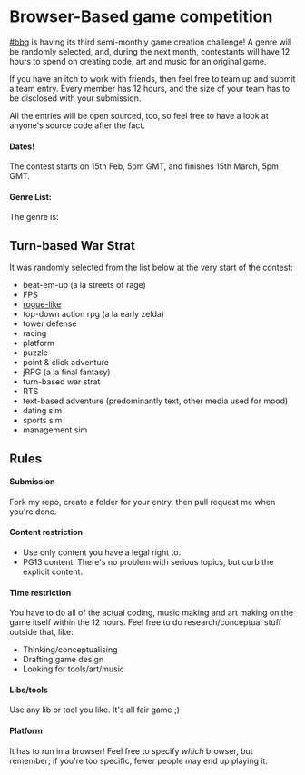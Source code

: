 # Browser-Based game competition

[#bbg](http://hashbbg.com) is having its third semi-monthly game creation challenge!  A genre will be randomly selected, and, during the next month, contestants will have 12 hours to spend on creating code, art and music for an original game.

If you have an itch to work with friends, then feel free to team up and submit a team entry.  Every member has 12 hours, and the size of your team has to be disclosed with your submission.

All the entries will be open sourced, too, so feel free to have a look at anyone's source code after the fact.  

#### Dates!

The contest starts on 15th Feb, 5pm GMT, and finishes 15th March, 5pm GMT.

#### Genre List:

The genre is:

## Turn-based War Strat

It was randomly selected from the list below at the very start of the contest:

* beat-em-up (a la streets of rage)
* FPS
* [rogue-like](http://en.wikipedia.org/wiki/Roguelike)
* top-down action rpg (a la early zelda)
* tower defense
* racing
* platform
* puzzle
* point & click adventure
* jRPG (a la final fantasy)
* turn-based war strat
* RTS
* text-based adventure (predominantly text, other media used for mood)
* dating sim
* sports sim 
* management sim


## Rules

#### Submission

Fork my repo, create a folder for your entry, then pull request me when you're done.

#### Content restriction

* Use only content you have a legal right to.
* PG13 content.  There's no problem with serious topics, but curb the explicit content.

#### Time restriction

You have to do all of the actual coding, music making and art making on the game itself within the 12 hours.  Feel free to do research/conceptual stuff outside that, like:

* Thinking/conceptualising
* Drafting game design
* Looking for tools/art/music 

#### Libs/tools

Use any lib or tool you like.  It's all fair game ;)

#### Platform

It has to run in a browser! Feel free to specify *which* browser, but remember; if you're too specific, fewer people may end up playing it.
